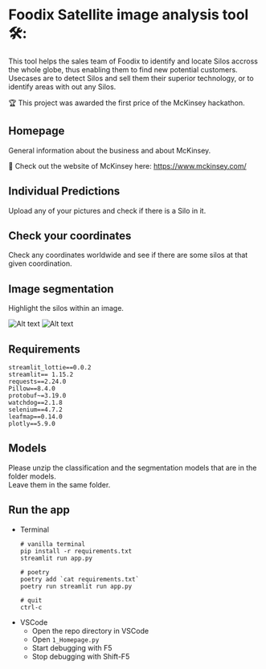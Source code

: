 # Foodix Satellite image analysis tool 🛠:

This tool helps the sales team of Foodix to identify and locate Silos accross the whole globe, thus enabling them to find new potential customers.  
Usecases are to detect Silos and sell them their superior technology, or to identify areas with out any Silos.  
  
🏆 This project was awarded the first price of the McKinsey hackathon.  

## Homepage
General information about the business and about McKinsey.  
  
📢 Check out the website of McKinsey here: https://www.mckinsey.com/  
  
## Individual Predictions
Upload any of your pictures and check if there is a Silo in it.

## Check your coordinates
Check any coordinates worldwide and see if there are some silos at that given coordination.

## Image segmentation
Highlight the silos within an image.  
  
![Alt text](images/silos_satelite.PNG?raw=true "Satellite image")
![Alt text](images/silos_segmentation.PNG?raw=true "Image segmentation")

## Requirements
```
streamlit_lottie==0.0.2
streamlit== 1.15.2
requests==2.24.0
Pillow==8.4.0
protobuf~=3.19.0
watchdog==2.1.8
selenium==4.7.2
leafmap==0.14.0
plotly==5.9.0
```

## Models
Please unzip the classification and the segmentation models that are in the folder models.  
Leave them in the same folder.  
  
## Run the app
* Terminal
    ```
    # vanilla terminal
    pip install -r requirements.txt
    streamlit run app.py

    # poetry
    poetry add `cat requirements.txt`
    poetry run streamlit run app.py

    # quit
    ctrl-c
    ```
* VSCode
  * Open the repo directory in VSCode
  * Open `1_Homepage.py`
  * Start debugging with F5
  * Stop debugging with Shift-F5


